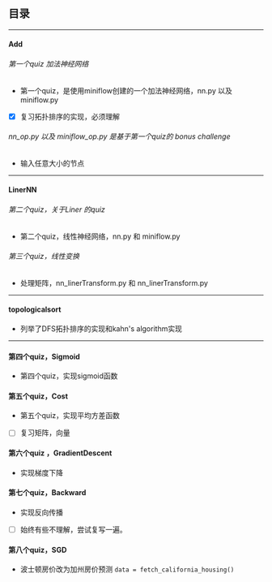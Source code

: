 
## 目录

---

#### Add

###### 第一个quiz 加法神经网络 

- 第一个quiz，是使用miniflow创建的一个加法神经网络，nn.py 以及 miniflow.py

- [x] 复习拓扑排序的实现，必须理解

###### nn_op.py 以及  miniflow_op.py 是基于第一个quiz的 bonus challenge

- 输入任意大小的节点

---

#### LinerNN

###### 第二个quiz，关于Liner 的quiz

- 第二个quiz，线性神经网络，nn.py  和 miniflow.py

###### 第三个quiz，线性变换

- 处理矩阵，nn_linerTransform.py 和 nn_linerTransform.py

---

#### topologicalsort

- 列举了DFS拓扑排序的实现和kahn's algorithm实现

---

#### 第四个quiz，Sigmoid

- 第四个quiz，实现sigmoid函数

#### 第五个quiz，Cost

- 第五个quiz，实现平均方差函数

- [ ] 复习矩阵，向量

#### 第六个quiz ，GradientDescent

- 实现梯度下降

#### 第七个quiz，Backward

- 实现反向传播

- [ ] 始终有些不理解，尝试复写一遍。

#### 第八个quiz，SGD

-  波士顿房价改为加州房价预测 `data = fetch_california_housing()`